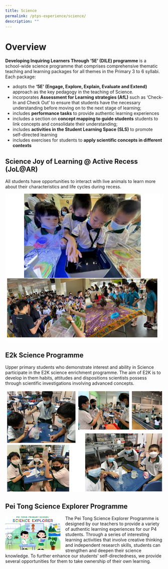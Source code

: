 ```yaml
---
title: Science
permalink: /ptps-experience/science/
description: ""
---
```

# Overview 

**Developing Inquiring Learners Through ‘5E’ (DILE) programme** is a school-wide science programme that comprises comprehensive thematic teaching and learning packages for all themes in the Primary 3 to 6 syllabi.  Each package:
* adopts the **‘5E’ (Engage, Explore, Explain, Evaluate and Extend)** approach as the key pedagogy in the teaching of Science. 
* incorporates **Assessment for Learning strategies (AfL)** such as ‘Check-In and Check Out’ to ensure that students have the necessary understanding before moving on to the next stage of learning;
* includes **performance tasks** to provide authentic learning experiences
* includes a section on **concept mapping to guide students**  students to link concepts and consolidate their understanding;
* includes **activities in the Student Learning Space (SLS)** to promote self-directed learning 
* includes exercises for students to **apply scientific concepts in different contexts**


## Science Joy of Learning @ Active Recess (JoL@AR)
All students have opportunities to interact with live animals to learn more about their characteristics and life cycles during recess.

![](/images/PTPS%20Experience/SC%202023%20JoL.png)

## E2k Science Programme

Upper primary students who demonstrate interest and ability in Science participate in the E2K science enrichment programme. The aim of E2K is to develop in them habits, attitudes and dispositions scientists possess through scientific investigations involving advanced concepts.

![](/images/PTPS%20Experience/sc_e2k.png)


## Pei Tong Science Explorer Programme

<img src="/images/PTPS%20Experience/Science%20Explorer.png" style="width:35%;margin-right:15px;" align = "left">

The Pei Tong Science Explorer Programme is designed by our teachers to provide a variety of authentic learning experiences for our P4 students. Through a series of interesting learning activities that involve creative thinking and independent research skills, students can strengthen and deepen their science knowledge. To further enhance our students’ self-directedness, we provide several opportunities for them to take ownership of their own learning.